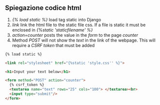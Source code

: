 ## Spiegazione codice html

1. *{% load static %}* load tag static into Django
2. *link* link the html file to the static file css. If a file is static it must be enclosed in
    *{%static 'staticfilename' %}*
3. *action=counter* posts the value in the *form* to the page *counter* 
4. Method *POST* will not show the *text* in the link of the webpage. This will require a *CSRF token* that must be added

```html
{% load static %}

<link rel="stylesheet" href="{%static 'style.css'' %}">

<h1>Input your text below</h1>

<form method="POST" action="counter">
  {% csrf_token %}
  <textarea name="text" rows="25" cols="100"> </textarea><br>
  <input type="submit"/>
</form>
```